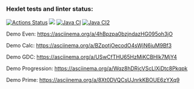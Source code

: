 ### Hexlet tests and linter status:
[![Actions Status](https://github.com/Plasticc66/java-project-lvl1/workflows/hexlet-check.yml/badge.svg)](https://github.com/Plasticc66/java-project-lvl1/actions/workflows/hexlet-check.yml)
<a href="https://codeclimate.com/github/codeclimate/codeclimate/maintainability"><img src="https://api.codeclimate.com/v1/badges/a99a88d28ad37a79dbf6/maintainability" /></a>
[![Java CI](https://github.com/Plasticc66/java-project-lvl1/actions/workflows/build-gradle.yml/badge.svg)](https://github.com/Plasticc66/java-project-lvl1/actions/workflows/build-gradle.yml)
[![Java CI2](https://github.com/Plasticc66/java-project-lvl1/actions/workflows/test_buildGradle.yml/badge.svg)](https://github.com/Plasticc66/java-project-lvl1/actions/workflows/test_buildGradle.yml)


Demo Even: https://asciinema.org/a/4hBpzpa0bzjndazHG095oh3jO

Demo Calc: https://asciinema.org/a/BZpotjOecodO4sWjN6iuM9Bf3

Demo GDC: https://asciinema.org/a/USwCfTHU65HzMiKCBHIk7MjY4

Demo Progression: https://asciinema.org/a/Wqz8hDRjcVScLlXiDtc8Pkqpk

Demo Prime: https://asciinema.org/a/8Xt0DVQCsUJnrkKBOUE6zYXq9
